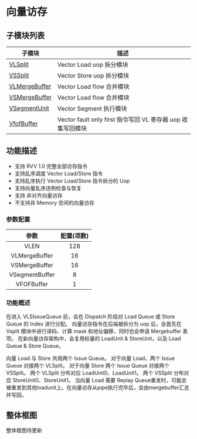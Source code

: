 # 向量访存

## 子模块列表

| 子模块                               | 描述                                             |
| --------------------------------- | ---------------------------------------------- |
| [VLSplit](VLSplit.md)             | Vector Load uop 拆分模块                           |
| [VSSplit](VSSplit.md)             | Vector Store uop 拆分模块                          |
| [VLMergeBuffer](VLMergeBuffer.md) | Vector Load flow 合并模块                          |
| [VSMergeBuffer](VSMergeBuffer.md) | Vector Load flow 合并模块                          |
| [VSegmentUnit](VSegmentUnit.md)   | Vector Segment 执行模块                            |
| [VfofBuffer](VfofBuffer.md)       | Vector fault only first 指令写回 VL 寄存器 uop 收集写回模块 |


## 功能描述

- 支持 RVV 1.0 完整全部访存指令
- 支持乱序调度 Vector Load/Store 指令
- 支持乱序执行 Vector Load/Store 指令拆分的 Uop
- 支持向量乱序违例检查与恢复
- 支持 非对齐向量访存
- 不支持非 Memory 空间的向量访存

### 参数配置

|       参数       | 配置(项数) |
| :------------: | :----: |
|      VLEN      |  128   |
| VLMergeBuffer  |   16   |
| VSMergeBuffer  |   16   |
| VSegmentBuffer |   8    |
|   VFOFBuffer   |   1    |

### 功能概述

在进入 VLSIssueQueue 前，会在 Dispatch 阶段对 Load Queue 或 Store Queue 的 Index 进行分配。
向量访存指令在后端被拆分为 uop 后，会首先在 Vsplit 模块中进行译码、计算 mask 和地址偏移，同时也会申请 Mergebuffer 表项。
在新向量访存架构中，会复用标量的 LoadUnit & StoreUnit，以及 Load Queue & Store Queue。

向量 Load 与 Store 共用两个 Issue Queue。 对于向量 Load，两个 Issue Queue 对接两个 VLSplit。 对于向量
Store 两个 Issue Queue 对接两个 VSSplit。 两个 VLSplit 分布对应 LoadUnit0、LoadUnit1。 两个
VSSplit 分布对应 StoreUnit0、StoreUnit1。 当向量 Load 需要 Replay
Queue重发时，可能会被重发到其他loadunit上。在向量访存从pipe执行完毕后，会由mergebuffer汇总并写回。


## 整体框图

整体框图待更新
<!-- 请使用 svg -->
